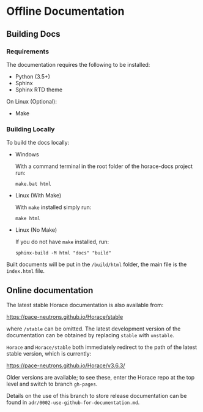 # Offline Documentation

## Building Docs

### Requirements
The documentation requires the following to be installed:
* Python (3.5+)
* Sphinx
* Sphinx RTD theme

On Linux (Optional):
* Make

### Building Locally
To build the docs locally:

* Windows

  With a command terminal in the root folder of the horace-docs project run:

      make.bat html

* Linux (With Make)

  With `make` installed simply run:

      make html

* Linux (No Make)

  If you do not have `make` installed, run:

      sphinx-build -M html "docs" "build"


Built documents will be put in the `/build/html` folder, the main file is the `index.html` file.

## Online documentation
The latest stable Horace documentation is also available from:

https://pace-neutrons.github.io/Horace/stable

where `/stable` can be omitted. The latest development version of the 
documentation can be obtained by replacing `stable` with `unstable`.

`Horace` and `Horace/stable` both immediately redirect to the path of the 
latest stable version, which is currently:

https://pace-neutrons.github.io/Horace/v3.6.3/ 

Older versions are available; to see these, enter the Horace repo at the 
top level and switch to branch `gh-pages`.

Details on the use of this branch to store release documentation can be
found in `adr/0002-use-github-for-documentation.md`.
